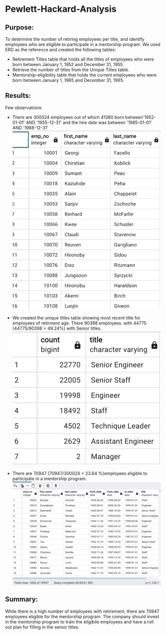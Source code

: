 # Pewlett-Hackard-Analysis
## Purpose: 
To determine the number of retiring employees per title, and identify employees who are eligible to participate in a mentorship program. We used ERD as the reference and created the following tables:
* Retirement Titles table that holds all the titles of employees who were born between January 1, 1952 and December 31, 1955. 
* Retrieve the number of titles from the Unique Titles table.
*  Mentorship-eligibility table that holds the current employees who were born between January 1, 1965 and December 31, 1965.

## Results:
Few observations:
* There are 300024 employees out of which 41380 born between'1952-01-01' AND '1955-12-31' and the hire date was between '1985-01-01' AND '1988-12-31'
![Retirement info.png](https://github.com/neesha2022/Pewlett-Hackard-Analysis/blob/main/Retirement%20info.png)

* We created the unique titles table showing most recent title for employees of retirment age. There 90398 employees.
with 44775 (44775/90398 = 49.24%) with Senior titles.
![Retiring titles.png](https://github.com/neesha2022/Pewlett-Hackard-Analysis/blob/main/Retiring%20titles.png)

* There are 70947 (70947/300024 = 23.64 %)employees eligible to participate in a mentorship program. 
![Mentorship eligbility.png](https://github.com/neesha2022/Pewlett-Hackard-Analysis/blob/main/Mentorship%20eligbility.png)

## Summary:
While there is a high number of employees with retirement, there are 70947 employees eligible for the mentorship program.  The company should invest in the mentorship program to train the eligibile employees and have a roll out plan for filling in the senior titles. 
